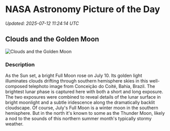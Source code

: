 # NASA Astronomy Picture of the Day

_Updated: 2025-07-12 11:24:14 UTC_

## Clouds and the Golden Moon

![Clouds and the Golden Moon](https://apod.nasa.gov/apod/image/2507/LUA_JULHO_25_1024.jpg)

### Description

As the Sun set, a bright Full Moon rose on July 10. Its golden light illuminates clouds drifting through southern hemisphere skies in this well-composed telephoto image from Conceição do Coité, Bahia, Brazil. The brightest lunar phase is captured here with both a short and long exposure. The two exposures were combined to reveal details of the lunar surface in bright moonlight and a subtle iridescence along the dramatically backlit cloudscape. Of course, July's Full Moon is a winter moon in the southern hemisphere.  But in the north it's known to some as the Thunder Moon, likely a nod to the sounds of this northern summer month's typically stormy weather.
